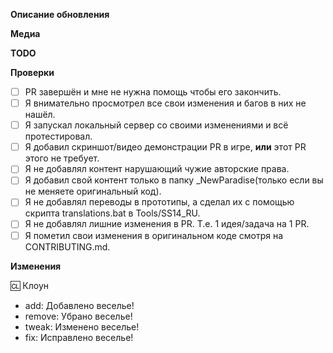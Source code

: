 <!-- ЭТО ШАБЛОН ВАШЕГО PULL REQUEST. Текст между стрелками - это комментарии - их нужно удалить. -->

**Описание обновления**
<!--                         Например.
 Я изменил все текстуры дверей на новые кроме, дверей ЦК и Адвоката.
 Добавил возможность развести костёр кликая заженной спичкой по бревну.-->

**Медиа**
<!-- Если приемлемо, добавьте скриншоты для демонстрации вашего PR. Если ваш PR представляет собой визуальное изменение, добавьте
скриншоты, иначе он может быть закрыт. -->

**TODO**
<!--
Список того что вы ещё будете делать с этим пулл реквестом.

- [ ] Текст

-->

**Проверки**
<!-- Выполнение всех следующих действий, если это приемлемо для вида изменений сильно ускорит разбор вашего PR -->
- [ ] PR завершён и мне не нужна помощь чтобы его закончить.
- [ ] Я внимательно просмотрел все свои изменения и багов в них не нашёл.
- [ ] Я запускал локальный сервер со своими изменениями и всё протестировал.
- [ ] Я добавил скриншот/видео демонстрации PR в игре, **или** этот PR этого не требует.
- [ ] Я не добавлял контент нарушающий чужие авторские права.
- [ ] Я добавил свой контент только в папку _NewParadise(только если вы не меняете оригинальный код).
- [ ] Я не добавлял переводы в прототипы, а сделал их с помощью скрипта translations.bat в Tools/SS14_RU.
- [ ] Я не добавлял лишние изменения в PR. Т.е. 1 идея/задача на 1 PR.
- [ ] Я пометил свои изменения в оригинальном коде смотря на CONTRIBUTING.md.

**Изменения**
<!--
Здесь вы можете написать список изменений, который будет автоматически добавлен в игру, когда ваш PR будет принят.

В журнал изменений следует помещать только то, что действительно важно игрокам.

В списке изменений тип значка не является часть предложения, поэтому явно указывайте - Добавлен, Удалён, Изменён.
плохо: - add: Новый инструмент для инженеров
хорошо: - add: Добавлен новый инструмент для инженеров

Вы можете указать своё имя после символа :cl: именно оно будет отображаться в журнале изменений (иначе будет использоваться ваше имя на GitHub)
Например: :cl: Клоун
-->

:cl: Клоун
- add: Добавлено веселье!
- remove: Убрано веселье!
- tweak: Изменено веселье!
- fix: Исправлено веселье!
